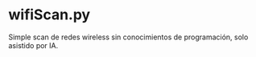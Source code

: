 # wifiScan.py
Simple scan de redes wireless sin conocimientos de programación, solo asistido por IA.
